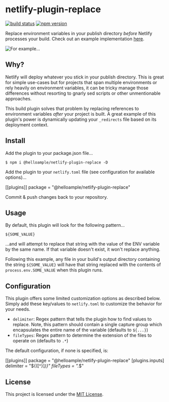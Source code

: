 # netlify-plugin-replace

[![build status](https://api.travis-ci.com/ample/netlify-plugin-replace.svg)](https://travis-ci.com/github/ample/netlify-plugin-replace) [![npm version](https://badge.fury.io/js/%40helloample%2Fnetlify-plugin-replace.svg)](https://www.npmjs.com/package/@helloample/netlify-plugin-replace)

Replace environment variables in your publish directory _before_ Netlify processes your build. Check out an example implementation [here](https://github.com/ample/netlify-plugin-redirects-demo).

![For example...](https://rawcdn.githack.com/ample/netlify-plugin-replace-demo/676b1bfa865eedc26e407698b04e26bf7f9c27e0/example.png)

## Why?

Netlify will deploy whatever you stick in your publish directory. This is great for simple use-cases but for projects that span multiple environments or rely heavily on environment variables, it can be tricky manage those differences without resorting to gnarly sed scripts or other unmentionable approaches.

This build plugin solves that problem by replacing references to environment variables _after_ your project is built. A great example of this plugin's power is dynamically updating your `_redirects` file based on its deployment context.

## Install

Add the plugin to your package.json file...

```
$ npm i @helloample/netlify-plugin-replace -D
```

Add the plugin to your `netlify.toml` file (see configuration for available options)...

[[plugins]]
  package = "@helloample/netlify-plugin-replace"

Commit & push changes back to your repository.

## Usage

By default, this plugin will look for the following pattern...

```
${SOME_VALUE}
```

...and will attempt to replace that string with the value of the ENV variable by the same name. If that variable doesn't exist, it won't replace anything.

Following this example, any file in your build's output directory containing the string `${SOME_VALUE}` will have that string replaced with the contents of `process.env.SOME_VALUE` when this plugin runs.

## Configuration

This plugin offers some limited customization options as described below. Simply add these key/values to `netlify.toml` to customize the behavior for your needs.

- `delimiter`: Regex pattern that tells the plugin how to find values to replace. Note, this pattern should contain a single capture group which encapsulates the entire name of the variable (defaults to `${...}`)
- `fileTypes`: Regex pattern to determine the extension of the files to operate on (defaults to `.*`)

The default configuration, if none is specified, is:

[[plugins]]
  package = "@helloample/netlify-plugin-replace"
  [plugins.inputs]
    delimiter = "\${([^}]_)}"
    fileTypes = "._\$"

## License

This project is licensed under the [MIT License](https://github.com/ample/netlify-plugin-replace/blob/main/LICENSE).
